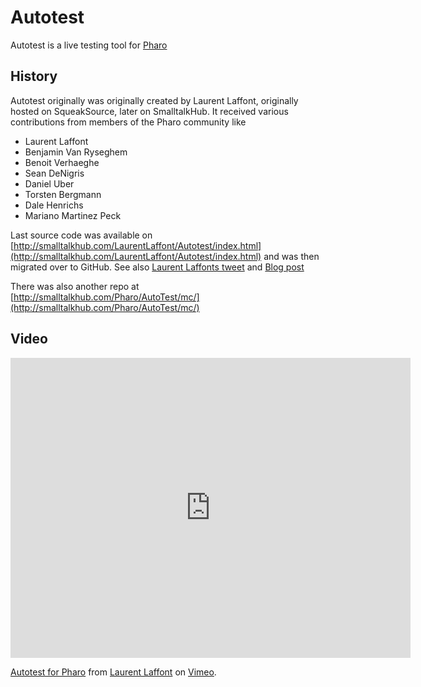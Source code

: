 # Autotest
Autotest is a live testing tool for [Pharo](https://www.pharo.org)

## History

Autotest originally was originally created by Laurent Laffont, originally hosted on SqueakSource, later on SmalltalkHub. It received various contributions from members of the Pharo community like

- Laurent Laffont
- Benjamin Van Ryseghem
- Benoit Verhaeghe
- Sean DeNigris
- Daniel Uber
- Torsten Bergmann
- Dale Henrichs
- Mariano Martinez Peck

Last source code was available on [http://smalltalkhub.com/LaurentLaffont/Autotest/index.html](http://smalltalkhub.com/LaurentLaffont/Autotest/index.html) and was then migrated over to GitHub. See also [Laurent Laffonts tweet](https://twitter.com/lolgzs/status/396669464764502016) and [Blog post](http://magaloma.blogspot.com/2010/06/autotest-for-pharo.html)

There was also another repo at [http://smalltalkhub.com/Pharo/AutoTest/mc/](http://smalltalkhub.com/Pharo/AutoTest/mc/)


## Video

<iframe src="https://player.vimeo.com/video/12666507?h=a26aede28d" width="640" height="480" frameborder="0" allow="autoplay; fullscreen; picture-in-picture" allowfullscreen></iframe>
<p><a href="https://vimeo.com/12666507">Autotest for Pharo</a> from <a href="https://vimeo.com/laurentlaffont">Laurent Laffont</a> on <a href="https://vimeo.com">Vimeo</a>.</p>
